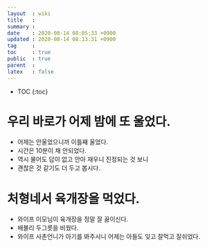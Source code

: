 ```yaml
---
layout  : wiki
title   : 
summary : 
date    : 2020-08-14 08:05:33 +0900
updated : 2020-08-14 08:13:31 +0900
tag     : 
toc     : true
public  : true
parent  : 
latex   : false
---
```

* TOC
{:toc}

# 우리 바로가 어제 밤에 또 울었다.
* 어제는 안울었으니까 이틀째 울었다.
* 시간은 10분이 채 안되었다.
* 역시 물어도 답이 없고 안아 재우니 진정되는 것 보니
* 괜찮은 것 같기도 더 두고 봅시다.


# 처형네서 육개장을 먹었다.
* 와이프 이모님이 육개장을 정말 잘 끓이신다.
* 배불리 두그릇을 비웠다.
* 와이프 사촌언니가 아기를 봐주시니 어제는 아들도 잊고 잘먹고 잘쉬었다.
